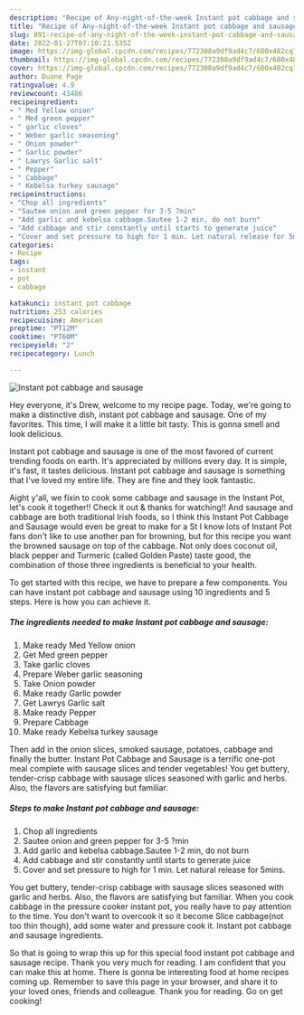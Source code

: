 ```yaml
---
description: "Recipe of Any-night-of-the-week Instant pot cabbage and sausage"
title: "Recipe of Any-night-of-the-week Instant pot cabbage and sausage"
slug: 891-recipe-of-any-night-of-the-week-instant-pot-cabbage-and-sausage
date: 2022-01-27T07:10:21.535Z
image: https://img-global.cpcdn.com/recipes/772308a9df9ad4c7/680x482cq70/instant-pot-cabbage-and-sausage-recipe-main-photo.jpg
thumbnail: https://img-global.cpcdn.com/recipes/772308a9df9ad4c7/680x482cq70/instant-pot-cabbage-and-sausage-recipe-main-photo.jpg
cover: https://img-global.cpcdn.com/recipes/772308a9df9ad4c7/680x482cq70/instant-pot-cabbage-and-sausage-recipe-main-photo.jpg
author: Duane Page
ratingvalue: 4.9
reviewcount: 43486
recipeingredient:
- " Med Yellow onion"
- " Med green pepper"
- " garlic cloves"
- " Weber garlic seasoning"
- " Onion powder"
- " Garlic powder"
- " Lawrys Garlic salt"
- " Pepper"
- " Cabbage"
- " Kebelsa turkey sausage"
recipeinstructions:
- "Chop all ingredients"
- "Sautee onion and green pepper for 3-5 ?min"
- "Add garlic and kebelsa cabbage.Sautee 1-2 min, do not burn"
- "Add cabbage and stir constantly until starts to generate juice"
- "Cover and set pressure to high for 1 min. Let natural release for 5mins."
categories:
- Recipe
tags:
- instant
- pot
- cabbage

katakunci: instant pot cabbage 
nutrition: 253 calories
recipecuisine: American
preptime: "PT12M"
cooktime: "PT60M"
recipeyield: "2"
recipecategory: Lunch

---
```



![Instant pot cabbage and sausage](https://img-global.cpcdn.com/recipes/772308a9df9ad4c7/680x482cq70/instant-pot-cabbage-and-sausage-recipe-main-photo.jpg)

Hey everyone, it's Drew, welcome to my recipe page. Today, we're going to make a distinctive dish, instant pot cabbage and sausage. One of my favorites. This time, I will make it a little bit tasty. This is gonna smell and look delicious.

Instant pot cabbage and sausage is one of the most favored of current trending foods on earth. It's appreciated by millions every day. It is simple, it's fast, it tastes delicious. Instant pot cabbage and sausage is something that I've loved my entire life. They are fine and they look fantastic.

Aight y&#39;all, we fixin to cook some cabbage and sausage in the Instant Pot, let&#39;s cook it together!! Check it out &amp; thanks for watching!! And sausage and cabbage are both traditional Irish foods, so I think this Instant Pot Cabbage and Sausage would even be great to make for a St I know lots of Instant Pot fans don&#39;t like to use another pan for browning, but for this recipe you want the browned sausage on top of the cabbage. Not only does coconut oil, black pepper and Turmeric (called Golden Paste) taste good, the combination of those three ingredients is beneficial to your health.


To get started with this recipe, we have to prepare a few components. You can have instant pot cabbage and sausage using 10 ingredients and 5 steps. Here is how you can achieve it.

<!--inarticleads1-->

##### The ingredients needed to make Instant pot cabbage and sausage:

1. Make ready  Med Yellow onion
1. Get  Med green pepper
1. Take  garlic cloves
1. Prepare  Weber garlic seasoning
1. Take  Onion powder
1. Make ready  Garlic powder
1. Get  Lawrys Garlic salt
1. Make ready  Pepper
1. Prepare  Cabbage
1. Make ready  Kebelsa turkey sausage


Then add in the onion slices, smoked sausage, potatoes, cabbage and finally the butter. Instant Pot Cabbage and Sausage is a terrific one-pot meal complete with sausage slices and tender vegetables! You get buttery, tender-crisp cabbage with sausage slices seasoned with garlic and herbs. Also, the flavors are satisfying but familiar. 

<!--inarticleads2-->

##### Steps to make Instant pot cabbage and sausage:

1. Chop all ingredients
1. Sautee onion and green pepper for 3-5 ?min
1. Add garlic and kebelsa cabbage.Sautee 1-2 min, do not burn
1. Add cabbage and stir constantly until starts to generate juice
1. Cover and set pressure to high for 1 min. Let natural release for 5mins.


You get buttery, tender-crisp cabbage with sausage slices seasoned with garlic and herbs. Also, the flavors are satisfying but familiar. When you cook cabbage in the pressure cooker instant pot, you really have to pay attention to the time. You don&#39;t want to overcook it so it become Slice cabbage(not too thin though), add some water and pressure cook it. Instant pot cabbage and sausage ingredients. 

So that is going to wrap this up for this special food instant pot cabbage and sausage recipe. Thank you very much for reading. I am confident that you can make this at home. There is gonna be interesting food at home recipes coming up. Remember to save this page in your browser, and share it to your loved ones, friends and colleague. Thank you for reading. Go on get cooking!
